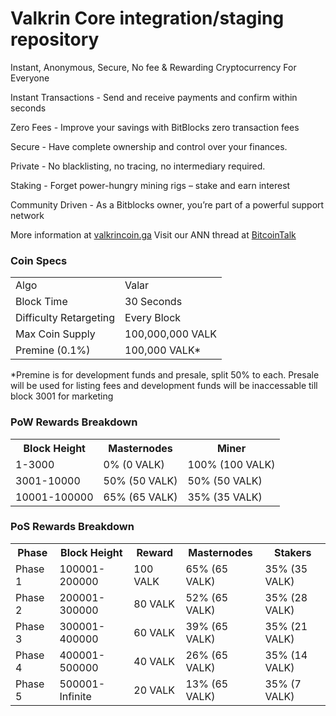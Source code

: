 Valkrin Core integration/staging repository
=====================================


Instant, Anonymous, Secure, No fee & Rewarding Cryptocurrency For Everyone

Instant Transactions - Send and receive payments and confirm within seconds

Zero Fees - Improve your savings with BitBlocks zero transaction fees

Secure - Have complete ownership and control over your finances.

Private - No blacklisting, no tracing, no intermediary required.

Staking - Forget power-hungry mining rigs – stake and earn interest

Community Driven - As a Bitblocks owner, you’re part of a powerful support network

More information at [valkrincoin.ga](http://www.valkrincoin.ga) Visit our ANN thread at [BitcoinTalk](TBA)

### Coin Specs
<table>
<tr><td>Algo</td><td>Valar</td></tr>
<tr><td>Block Time</td><td>30 Seconds</td></tr>
<tr><td>Difficulty Retargeting</td><td>Every Block</td></tr>
<tr><td>Max Coin Supply</td><td>100,000,000 VALK</td></tr>
<tr><td>Premine (0.1%)</td><td>100,000 VALK*</td></tr>
</table>

*Premine is for development funds and presale, split 50% to each. Presale will be used for listing fees and development funds will be inaccessable till block 3001 for marketing

### PoW Rewards Breakdown

<table>
<th>Block Height</th><th>Masternodes</th><th>Miner</th>
<tr><td>1-3000</td><td>0% (0 VALK)</td><td>100% (100 VALK)</td></tr>
<tr><td>3001-10000</td><td>50% (50 VALK)</td><td>50% (50 VALK)</td></tr>
<tr><td>10001-100000</td><td>65% (65 VALK)</td><td>35% (35 VALK)</td></tr>
</table>

### PoS Rewards Breakdown

<table>
<th>Phase</th><th>Block Height</th><th>Reward</th><th>Masternodes</th><th>Stakers</th>
<tr><td>Phase 1</td><td>100001-200000</td><td>100 VALK</td><td>65% (65 VALK)</td><td>35% (35 VALK)</td></tr>
<tr><td>Phase 2</td><td>200001-300000</td><td>80 VALK</td><td>52% (65 VALK)</td><td>35% (28 VALK)</td></tr>
<tr><td>Phase 3</td><td>300001-400000</td><td>60 VALK</td><td>39% (65 VALK)</td><td>35% (21 VALK)</td></tr>
<tr><td>Phase 4</td><td>400001-500000</td><td>40 VALK</td><td>26% (65 VALK)</td><td>35% (14 VALK)</td></tr>
<tr><td>Phase 5</td><td>500001-Infinite</td><td>20 VALK</td><td>13% (65 VALK)</td><td>35% (7 VALK)</td></tr>
</table>
